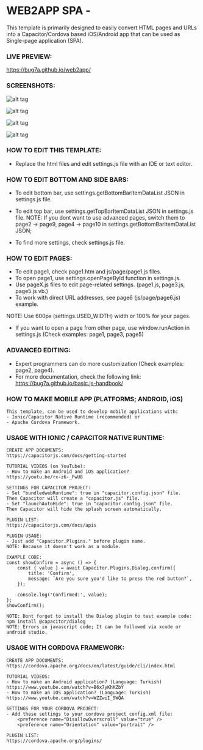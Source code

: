 # WEB2APP SPA - 
This template is primarily designed to easily convert HTML pages and URLs into a Capacitor/Cordova based iOS/Android app  that can be used as Single-page application (SPA).

### LIVE PREVIEW:

https://bug7a.github.io/web2app/

### SCREENSHOTS:

![alt tag](https://bug7a.github.io/web2app/screen1.png)

![alt tag](https://bug7a.github.io/web2app/screen2.png)

![alt tag](https://bug7a.github.io/web2app/screen3.png)

![alt tag](https://bug7a.github.io/web2app/screen4.png)

### HOW TO EDIT THIS TEMPLATE:

- Replace the html files and edit settings.js file with an IDE or text editor.


### HOW TO EDIT BOTTOM AND SIDE BARS:

- To edit bottom bar, use settings.getBottomBarItemDataList JSON in settings.js file.
- To edit top bar, use settings.getTopBarItemDataList JSON in settings.js file.
NOTE: If you dont want to use advanced pages, switch them to page2 -> page9, page4 -> page10 in settings.getBottomBarItemDataList JSON;

- To find more settings, check settings.js file.


### HOW TO EDIT PAGES:

- To edit page1, check page1.htm and js/page/page1.js files.
- To open page1, use settings.openPageById function in settings.js.
- Use pageX.js files to edit page-related settings. (page1.js, page3.js, page5.js vb.)
- To work with direct URL addresses, see page6 (js/page/page6.js) example.

NOTE: Use 600px (settings.USED_WIDTH) width or 100% for your pages.

- If you want to open a page from other page, use window.runAction in settings.js (Check examples: page1, page3, page5)


### ADVANCED EDITING:

- Expert programmers can do more customization (Check examples: page2, page4).
- For more documentation, check the following link:
https://bug7a.github.io/basic.js-handbook/


### HOW TO MAKE MOBILE APP (PLATFORMS; ANDROID, iOS)
        
    This template, can be used to develop mobile applications with:
    - Ionic/Capacitor Native Runtime (recommended) or
    - Apache Cordova Framework.
    


### USAGE WITH IONIC / CAPACITOR NATIVE RUNTIME:

    CREATE APP DOCUMENTS: 
    https://capacitorjs.com/docs/getting-started

    TUTORIAL VIDEOS (on YouTube):
    - How to make an Android and iOS application?
    https://youtu.be/rx-z6-_FwU8

    SETTINGS FOR CAPACITOR PROJECT:
    - Set "bundledwebRuntime": true in "capacitor.config.json" file.
    Then Capacitor will create a "capacitor.js" file.
    - Set "launchAutoHide": true in "capacitor.config.json" file.
    Then Capacitor will hide the splash screen automatically.

    PLUGIN LIST: 
    https://capacitorjs.com/docs/apis

    PLUGIN USAGE:
    - Just add "Capacitor.Plugins." before plugin name.
    NOTE: Because it doesn't work as a module.

    EXAMPLE CODE:
    const showConfirm = async () => {
        const { value } = await Capacitor.Plugins.Dialog.confirm({
            title: 'Confirm',
            message: `Are you sure you'd like to press the red button?`,
        });

        console.log('Confirmed:', value);
    };
    showConfirm();

    NOTE: Dont forget to install the Dialog plugin to test example code: npm install @capacitor/dialog
    NOTE: Errors in javascript code; It can be followed via xcode or android studio.



### USAGE WITH CORDOVA FRAMEWORK:

    CREATE APP DOCUMENTS: 
    https://cordova.apache.org/docs/en/latest/guide/cli/index.html

    TUTORIAL VIDEOS:
    - How to make an Android application? (Language: Turkish)
    https://www.youtube.com/watch?v=B6x7yKhKZbY
    - How to make an iOS application? (Language: Turkish)
    https://www.youtube.com/watch?v=WZZwiI_5WQA

    SETTINGS FOR YOUR CORDOVA PROJECT:
    - Add these settings to your cordova project config.xml file:
        <preference name="DisallowOverscroll" value="true" />
        <preference name="Orientation" value="portrait" />

    PLUGIN LIST: 
    https://cordova.apache.org/plugins/